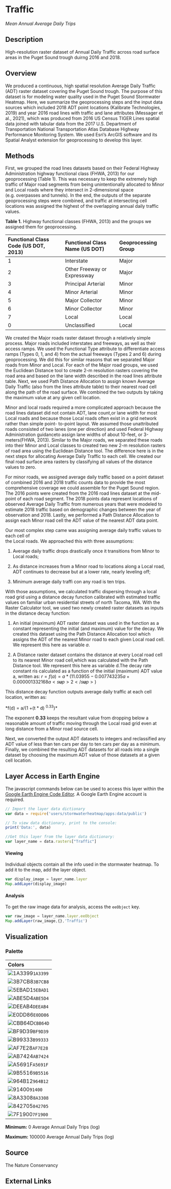 Traffic
================

*Mean Annual Average Daily Trips*

## Description

High-resolution raster dataset of Annual Daily Traffic across road
surface areas in the Puget Sound trough duirng 2016 and 2018.

## Overview

We produced a continuous, high spatial resolution Average Daily Traffic
(ADT) raster dataset covering the Puget Sound trough. The purpose of
this dataset is for modeling water quality used in the Puget Sound
Stormwater Heatmap. Here, we summarize the geoprocessing steps and the
input data sources which included 2018 ADT point locations (Kalibrate
Technologies, 2019) and year 2016 road lines with traffic and lane
attributes (Messager et al., 2021), which was produced from 2016 US
Census TIGER Lines spatial data joined with tabular data from the 2017
U.S. Department of Transportation National Transportation Atlas Database
Highway Performance Monitoring System. We used Esri’s ArcGIS software
and its Spatial Analyst extension for geoprocessing to develop this
layer.

## Methods

First, we grouped the road lines datasets based on their Federal Highway
Administration highway functional class (FHWA, 2013) for our
geoprocessing (Table 1). This was necessary to keep the extremely high
traffic of Major road segments from being unintentionally allocated to
Minor and Local roads where they intersect in 2-dimensional space
(e.g. overpasses and tunnels). In the end, the outputs of the separate
geoprocessing steps were combined, and traffic at intersecting cell
locations was assigned the highest of the overlapping annual daily
traffic values.

**Table 1.** Highway functional classes (FHWA, 2013) and the groups we
assigned them for geoprocessing.

| Functional Class Code (US DOT, 2013) | Functional Class Name (US DOT) | Geoprocessing Group |
|:-------------------------------------|:-------------------------------|:--------------------|
| 1                                    | Interstate                     | Major               |
| 2                                    | Other Freeway or Expressway    | Major               |
| 3                                    | Principal Arterial             | Minor               |
| 4                                    | Minor Arterial                 | Minor               |
| 5                                    | Major Collector                | Minor               |
| 6                                    | Minor Collector                | Minor               |
| 7                                    | Local                          | Local               |
| 0                                    | Unclassified                   | Local               |

We created the Major roads raster dataset through a relatively simple
process. Major roads included interstates and freeways, as well as their
access ramps. We used the Functional Type attribute to differentiate
access ramps (Types 0, 1, and 4) from the actual freeways (Types 2 and
6) during geoprocessing. We did this for similar reasons that we
separated Major roads from Minor and Local. For each of the Major road
groups, we used the Euclidean Distance tool to create 2-m resolution
rasters covering the road area and based on the lane width described in
the road lines attribute table. Next, we used Path Distance Allocation
to assign known Average Daily Traffic (also from the lines attribute
table) to their nearest road cell along the path of the road surface. We
combined the two outputs by taking the maximum value at any given cell
location.

Minor and local roads required a more complicated approach because the
road lines dataset did not contain ADT, lane count,or lane width for
most Local roads and because those Local roads often exist in a grid
network rather than simple point- to-point layout. We assumed those
unattributed roads consisted of two lanes (one per direction) and used
Federal Highway Administration guidanceto assign lane widths of about
10-feet, or 3-meters(FHWA, 2013). Similar to the Major roads, we
separated these roads into their Minor and Local classes to created two
new 2-m resolution rasters of road area using the Euclidean Distance
tool. The difference here is in the next steps for allocating Average
Daily Traffic to each cell. We created our final road surface area
rasters by classifying all values of the distance values to zero.

For minor roads, we assigned average daily traffic based on a point
dataset of combined 2016 and 2018 traffic counts data to provide the
most comprehensive coverage we could assemble for the Puget Sound
region. The 2016 points were created from the 2016 road lines dataset at
the mid-point of each road segment. The 2018 points data represent
locations of observed Average Daily Traffic from numerous years that
were modeled to estimate 2018 traffic based on demographic changes
between the year of observation and 2018. Lastly, we performed a Path
Distance Allocation to assign each Minor road cell the ADT value of the
nearest ADT data point.

Our most complex step came was assigning average daily traffic values to
each cell of  
the Local roads. We approached this with three assumptions:

1.  Average daily traffic drops drastically once it transitions from
    Minor to Local roads;

2.  As distance increases from a Minor road to locations along a Local
    road, ADT continues to decrease but at a lower rate, nearly leveling
    off;

3.  Minimum average daily traffi con any road is ten trips.

With those assumptions, we calculated traffic dispersing through a local
road grid using a distance decay function calibrated with estimated
traffic values on familiar urban residential streets of north Tacoma,
WA. With the Raster Calculator tool, we used two newly created raster
datasets as inputs in the distance decay function:

1.  An initial (maximum) ADT raster dataset was used in the function as
    a constant representing the initial (and maximum) value for the
    decay. We created this dataset using the Path Distance Allocation
    tool which assigns the ADT of the nearest Minor road to each given
    Local road cell. We represent this here as variable *a*.

2.  A Distance raster dataset contains the distance at every Local road
    cell to its nearest Minor road cell,which was calculated with the
    Path Distance tool. We represent this here as variable d.The decay
    rate constant ris calculated as a function of the initial (maximum)
    ADT value a, written as:
    *r* = *f*(*a*) = *a* \* (11.03955 − 0.007743235*a* + 0.000001332168*a* &lt; *s**u**p* &gt; 2 &lt; /*s**u**p* &gt; )

This distance decay function outputs average daily traffic at each cell
location, written as:

*f(d) = a/(1 +(t * d) <sup>0.33</sup>)\*

The exponent **0.33** keeps the resultant value from dropping below a
reasonable amount of traffic moving through the Local road grid even at
long distance from a Minor road source cell.

Next, we converted the output ADT datasets to integers and reclassified
any ADT value of less than ten cars per day to ten cars per day as a
minimum. Finally, we combined the resulting ADT datasets for all roads
into a single dataset by choosing the maximum ADT value of those
datasets at a given cell location.

## Layer Access in Earth Engine

The javascript commands below can be used to access this layer within
the [Google Earth Engine Code
Editor](https://developers.google.com/earth-engine/guides/playground). A
Google Earth Engine account is required.

``` javascript
// Import the layer data dictionary
var data = require('users/stormwaterheatmap/apps:data/public')

// To view data dictionary, print to the console:
print('Data:', data)

//Get this layer from the layer data dictionary: 
var layer_name = data.rasters["Traffic"]
```

#### Viewing

Individual objects contain all the info used in the stormwater heatmap.
To add it to the map, add the layer object.

``` javascript
var display_image = layer_name.layer
Map.addLayer(display_image)
```

#### Analysis

To get the raw image data for analysis, access the `eeObject` key.

``` javascript
var raw_image = layer_name.layer.eeObject
Map.addLayer(raw_image,{},'Traffic')
```

## Visualization

### Palette

| Colors                                                                 |
|:-----------------------------------------------------------------------|
| ![1A3399](https://via.placeholder.com/15/1A3399/000000?text=+)`1A3399` |
| ![3B7CB8](https://via.placeholder.com/15/3B7CB8/000000?text=+)`3B7CB8` |
| ![5EBAD1](https://via.placeholder.com/15/5EBAD1/000000?text=+)`5EBAD1` |
| ![ABE5D4](https://via.placeholder.com/15/ABE5D4/000000?text=+)`ABE5D4` |
| ![DEEAB4](https://via.placeholder.com/15/DEEAB4/000000?text=+)`DEEAB4` |
| ![E0DD86](https://via.placeholder.com/15/E0DD86/000000?text=+)`E0DD86` |
| ![CBB64D](https://via.placeholder.com/15/CBB64D/000000?text=+)`CBB64D` |
| ![BF9D39](https://via.placeholder.com/15/BF9D39/000000?text=+)`BF9D39` |
| ![B99333](https://via.placeholder.com/15/B99333/000000?text=+)`B99333` |
| ![AF7E28](https://via.placeholder.com/15/AF7E28/000000?text=+)`AF7E28` |
| ![AB7424](https://via.placeholder.com/15/AB7424/000000?text=+)`AB7424` |
| ![A5691F](https://via.placeholder.com/15/A5691F/000000?text=+)`A5691F` |
| ![9B5516](https://via.placeholder.com/15/9B5516/000000?text=+)`9B5516` |
| ![964B12](https://via.placeholder.com/15/964B12/000000?text=+)`964B12` |
| ![91400](https://via.placeholder.com/15/91400/000000?text=+)`91400`    |
| ![8A3308](https://via.placeholder.com/15/8A3308/000000?text=+)`8A3308` |
| ![842705](https://via.placeholder.com/15/842705/000000?text=+)`842705` |
| ![7F1900](https://via.placeholder.com/15/7F1900/000000?text=+)`7F1900` |

**Minimum:** 0 Average Annual Daily Trips (log)

**Maximum:** 100000 Average Annual Daily Trips (log)

## Source

The Nature Conservancy

## External Links
